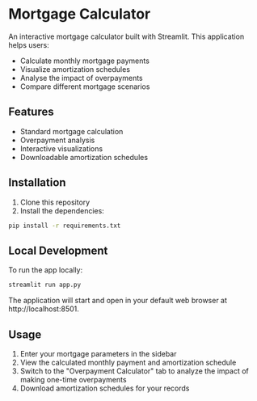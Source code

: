# Mortgage Calculator

An interactive mortgage calculator built with Streamlit. This application helps users:

- Calculate monthly mortgage payments
- Visualize amortization schedules
- Analyse the impact of overpayments
- Compare different mortgage scenarios

## Features

- Standard mortgage calculation
- Overpayment analysis
- Interactive visualizations
- Downloadable amortization schedules

## Installation

1. Clone this repository
2. Install the dependencies:

```bash
pip install -r requirements.txt
```

## Local Development

To run the app locally:

```bash
streamlit run app.py
```

The application will start and open in your default web browser at http://localhost:8501.

## Usage

1. Enter your mortgage parameters in the sidebar
2. View the calculated monthly payment and amortization schedule
3. Switch to the "Overpayment Calculator" tab to analyze the impact of making one-time overpayments
4. Download amortization schedules for your records
